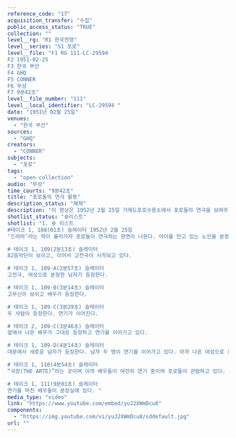 ```yaml
---
reference_code: "17"
acquisition_transfer: "수집"
public_access_status: "TRUE"
collection: ""
level__rg: "R1 한국전쟁"
level__series: "S1 포로"
level__file: "F1 RG 111-LC-29594 
F2 1951-02-25
F3 한국 부산
F4 GHQ
F5 CONNER
F6 무성
F7 9분42초"
level__file_number: "111"
level__local_identifier: "LC-29594 "
date: "1951년 02월 25일"
venues: 
  - "한국 부산"
sources: 
  - "GHQ"
creators: 
  - "CONNER"
subjects: 
  - "포로"
tags: 
  - "open-collection"
audio: "무성"
time_courts: "9분42초"
title: "포로들의 연극 활동"
description_status: "해제"
description: "이 영상은 1952년 2월 25일 거제도포로수용소에서 포로들의 연극을 보여주고 있다. 연극은 현대극과 고전극 두 편이고 수용소의 극장에서 진행되었다. 민간정보교육국에서 마련한 포로들의 재교육 프로그램 중 예술 활동이다. 예술 활동은 연극, 음악, 미술, 공작 등 여러 가지가 기획되었다. "
shotlist_status: "숏리스트"
shotlist: "1. 숏 리스트
#테이크 1, 108(01초) 슬레이터 1952년 2월 25일
‘드라마’라는 막이 올라가자 포로들이 연극하는 장면이 나온다. 아이를 안고 있는 노인을 분장한 사람과 여성으로 분장한 남자 등이다. 배우들이 단체로 사진촬영하고 있다. 

# 테이크 1, 109(2분13초) 슬레이터 
82음악단이 보이고, 이어서 고전극이 시작되고 있다.

# 테이크 1, 109-A(2분57초) 슬레이터
고전극, 여성으로 분장한 남자가 등장한다.

# 테이크 1, 109-B(3분14초) 슬레이터
고무신이 보이고 배우가 등장한다. 

# 테이크 1, 109-C(3분29초) 슬레이터
두 사람이 등장한다. 연기가 이어진다. 

# 테이크 2, 109-C(3분46초) 슬레이터
앞에서 나온 배우가 그대로 등장하고 연기를 이어가고 있다. 

# 테이크 1, 109-D(4분14초) 슬레이터
대문에서 새로운 남자가 등장한다. 남자 두 명이 연기를 이어가고 있다. 아까 나온 여성으로 분장한 배우가 등장한다.

# 테이크 1, 110(4분54초) 슬레이터
“극장(THE ARTE)”라는 곳이며 아까 배우들이 여전히 연기 중이며 포로들이 관람하고 있다. 또 한 명의 배우가 등장해 재치 또는 유머스러운 연기를 펼치고 있다. (8분07초) 갓을 쓴 배우가 등장해서 목탁을 치고 있다. 4명의 배우가 연기에 열중하고 있다. 

# 테이크 1, 111(9분01초) 슬레이터
연기를 마친 배우들이 분장실에 있다. "
media_type: "video"
link: "https://www.youtube.com/embed/yuJ2XWmDcu8"
components: 
  - "https://img.youtube.com/vi/yuJ2XWmDcu8/sddefault.jpg"
url: ""
---
```

